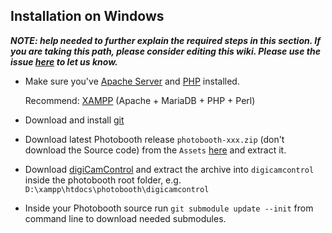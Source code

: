 ## Installation on Windows
**_NOTE: help needed to further explain the required steps in this section. If you are taking this path, please consider editing this wiki. Please use the issue [here](https://github.com/andreknieriem/photobooth/issues/121) to let us know._**

- Make sure you've [Apache Server](https://httpd.apache.org/docs/2.4/platform/windows.html) and [PHP](https://www.php.net/manual/de/install.windows.php) installed.

  Recommend: [XAMPP](http://www.apachefriends.org/en/xampp.html) (Apache + MariaDB + PHP + Perl)

- Download and install [git](https://git-scm.com/downloads)

- Download latest Photobooth release `photobooth-xxx.zip` (don't download the Source code) from the `Assets` [here](https://github.com/andi34/photobooth/releases) and extract it.

- Download [digiCamControl](http://digicamcontrol.com/) and extract the archive into `digicamcontrol` inside the photobooth root folder, e.g. `D:\xampp\htdocs\photobooth\digicamcontrol`

- Inside your Photobooth source run `git submodule update --init` from command line to download needed submodules.
